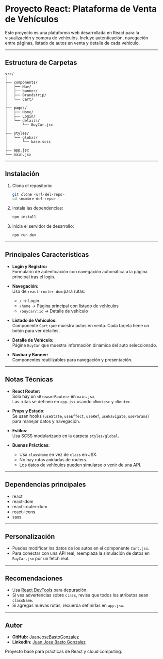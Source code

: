 # Proyecto React: Plataforma de Venta de Vehículos

Este proyecto es una plataforma web desarrollada en React para la visualización y compra de vehículos. Incluye autenticación, navegación entre páginas, listado de autos en venta y detalle de cada vehículo.

---

## Estructura de Carpetas

```
src/
│
├── components/
│   ├── Nav/
│   ├── banner/
│   ├── Brandstrip/
│   └── Cart/
│
├── pages/
│   ├── Home/
│   ├── Login/
│   └── details/
│       └── BuyCar.jsx
│
├── styles/
│   └── global/
│       └── base.scss
│
├── app.jsx
└── main.jsx
```

---

## Instalación

1. Clona el repositorio:
   ```bash
   git clone <url-del-repo>
   cd <nombre-del-repo>
   ```

2. Instala las dependencias:
   ```bash
   npm install
   ```

3. Inicia el servidor de desarrollo:
   ```bash
   npm run dev
   ```

---

## Principales Características

- **Login y Registro:**  
  Formulario de autenticación con navegación automática a la página principal tras el login.

- **Navegación:**  
  Uso de `react-router-dom` para rutas:
  - `/` → Login
  - `/home` → Página principal con listado de vehículos
  - `/buycar/:id` → Detalle de vehículo

- **Listado de Vehículos:**  
  Componente `Cart` que muestra autos en venta. Cada tarjeta tiene un botón para ver detalles.

- **Detalle de Vehículo:**  
  Página `BuyCar` que muestra información dinámica del auto seleccionado.

- **Navbar y Banner:**  
  Componentes reutilizables para navegación y presentación.

---

## Notas Técnicas

- **React Router:**  
  Solo hay un `<BrowserRouter>` en `main.jsx`.  
  Las rutas se definen en `app.jsx` usando `<Routes>` y `<Route>`.

- **Props y Estado:**  
  Se usan hooks (`useState`, `useEffect`, `useRef`, `useNavigate`, `useParams`) para manejar datos y navegación.

- **Estilos:**  
  Usa SCSS modularizado en la carpeta `styles/global`.

- **Buenas Prácticas:**  
  - Usa `className` en vez de `class` en JSX.
  - No hay rutas anidadas de routers.
  - Los datos de vehículos pueden simularse o venir de una API.

---

## Dependencias principales

- react
- react-dom
- react-router-dom
- react-icons
- sass

---

## Personalización

- Puedes modificar los datos de los autos en el componente `Cart.jsx`.
- Para conectar con una API real, reemplaza la simulación de datos en `BuyCar.jsx` por un fetch real.

---

## Recomendaciones

- Usa [React DevTools](https://reactjs.org/link/react-devtools) para depuración.
- Si ves advertencias sobre `class`, revisa que todos los atributos sean `className`.
- Si agregas nuevas rutas, recuerda definirlas en `app.jsx`.

---

## Autor

- **GitHub:** [JuanJoseBastoGonzalez](https://github.com/JuanJoseBastoGonzalez)
- **LinkedIn:** [Juan Jose Basto Gonzalez](https://www.linkedin.com/in/juan-jose-basto-gonzalez-49945023a/)

Proyecto base para prácticas de React y cloud computing.